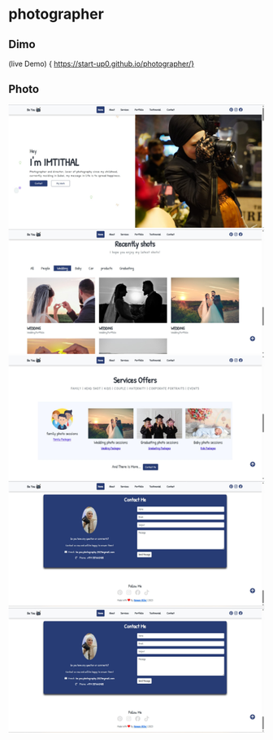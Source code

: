 # photographer

## Dimo
(live Demo) { https://start-up0.github.io/photographer/}

## Photo
<div>
  <img src="https://github.com/start-up0/photographer/blob/main/dist/img/about/page1.jpg" wifth="300">
        <img src="dist/img/about/page2.jpg" wifth="300">
           <img src="https://github.com/start-up0/photographer/blob/main/dist/img/about/page3.jpg" wifth="300">
             <img src="  https://github.com/start-up0/photographer/blob/main/dist/img/about/page4.jpg" wifth="300">
                     <img src="dist/img/about/page4.jpg" wifth="300">


</div>


